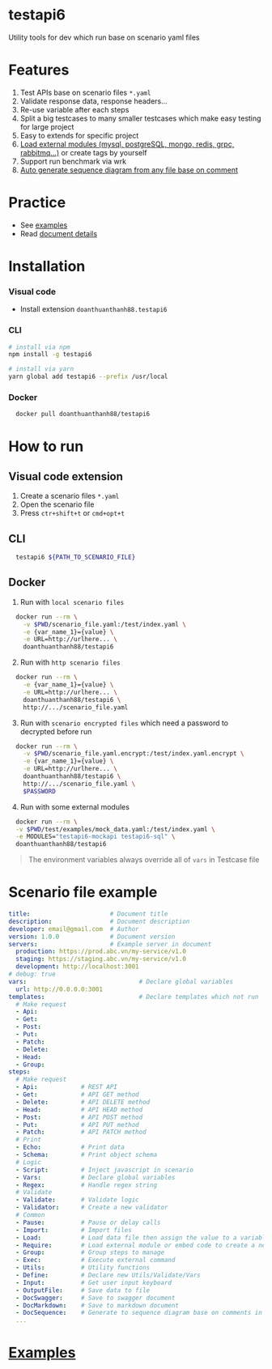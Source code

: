 # testapi6
Utility tools for dev which run base on scenario yaml files

# Features
1. Test APIs base on scenario files `*.yaml`
2. Validate response data, response headers...
3. Re-use variable after each steps
4. Split a big testcases to many smaller testcases which make easy testing for large project
5. Easy to extends for specific project
6. [Load external modules (mysql, postgreSQL, mongo, redis, grpc, rabbitmq...)](guide/external_module/README.md) or create tags by yourself
7. Support run benchmark via wrk
8. [Auto generate sequence diagram from any file base on comment](guide/doc_sequence/README.md)


# Practice
- See [examples](./test)
- Read [document details](https://doanthuanthanh88.github.io/testapi6/)

# Installation

### Visual code
- Install extension `doanthuanthanh88.testapi6`

### CLI
```sh
# install via npm
npm install -g testapi6
```
```sh
# install via yarn
yarn global add testapi6 --prefix /usr/local
```

### Docker
```sh
  docker pull doanthuanthanh88/testapi6
```


# How to run

## Visual code extension
1. Create a scenario files `*.yaml`
2. Open the scenario file 
3. Press `ctr+shift+t` or `cmd+opt+t`

## CLI
```sh
  testapi6 ${PATH_TO_SCENARIO_FILE}
```

## Docker

1. Run with `local scenario files`
```sh
  docker run --rm \
    -v $PWD/scenario_file.yaml:/test/index.yaml \
    -e {var_name_1}={value} \
    -e URL=http://urlhere... \
    doanthuanthanh88/testapi6
```

2. Run with `http scenario files`
```sh
  docker run --rm \
    -e {var_name_1}={value} \
    -e URL=http://urlhere... \
    doanthuanthanh88/testapi6 \
    http://.../scenario_file.yaml
```

3. Run with `scenario encrypted files` which need a password to decrypted before run
```sh
  docker run --rm \
    -v $PWD/scenario_file.yaml.encrypt:/test/index.yaml.encrypt \
    -e {var_name_1}={value} \
    -e URL=http://urlhere... \
    doanthuanthanh88/testapi6 \
    http://.../scenario_file.yaml \
    $PASSWORD
```

4. Run with some external modules
```sh
  docker run --rm \
  -v $PWD/test/examples/mock_data.yaml:/test/index.yaml \
  -e MODULES="testapi6-mockapi testapi6-sql" \
  doanthuanthanh88/testapi6
```

> The environment variables always override all of `vars` in Testcase file

# Scenario file example
```yaml
title:                      # Document title
description:                # Document description
developer: email@gmail.com  # Author
version: 1.0.0              # Document version
servers:                    # Example server in document
  production: https://prod.abc.vn/my-service/v1.0
  staging: https://staging.abc.vn/my-service/v1.0
  development: http://localhost:3001
# debug: true
vars:                               # Declare global variables
  url: http://0.0.0.0:3001
templates:                          # Declare templates which not run
  # Make request
  - Api:
  - Get:
  - Post:
  - Put:
  - Patch:
  - Delete:
  - Head:
  - Group:
steps:
  # Make request
  - Api:            # REST API
  - Get:            # API GET method
  - Delete:         # API DELETE method
  - Head:           # API HEAD method
  - Post:           # API POST method
  - Put:            # API PUT method
  - Patch:          # API PATCH method
  # Print
  - Echo:           # Print data
  - Schema:         # Print object schema
  # Logic
  - Script:         # Inject javascript in scenario
  - Vars:           # Declare global variables
  - Regex:          # Handle regex string
  # Validate
  - Validate:       # Validate logic
  - Validator:      # Create a new validator
  # Common
  - Pause:          # Pause or delay calls
  - Import:         # Import files
  - Load:           # Load data file then assign the value to a variable
  - Require:        # Load external module or embed code to create a new tags
  - Group:          # Group steps to manage
  - Exec:           # Execute external command
  - Utils:          # Utility functions
  - Define:         # Declare new Utils/Validate/Vars
  - Input:          # Get user input keyboard
  - OutputFile:     # Save data to file
  - DocSwagger:     # Save to swagger document
  - DocMarkdown:    # Save to markdown document
  - DocSequence:    # Generate to sequence diagram base on comments in code
  ...
```

# [Examples](./test)
